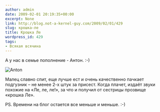 ```yaml
---
author: admin
date: 2009-02-01 20:19:35+00:00
excerpt: None
link: http://blog.not-a-kernel-guy.com/2009/02/01/429
slug: крошка-ле
title: Крошка Ле
wordpress_id: 429
tags:
- Всякая всячина
---
```


А у нас в семье пополнение - Антон. :-)

![Anton](/2009/02/anton.jpg)

Малец славно спит, еще лучше ест и очень качественно пачкает подгузник – не менее 2-х штук за присест. Когда плачет, издаёт звуки похожие на «Ле, ле, ле!», за что и получил от сестрицы прозвище «крошка Ле». 

PS. Времени на блог остается все меньше и меньше. :-)
